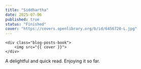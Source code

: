 ```yaml
---
title: "Siddhartha"
date: 2025-07-06
published: true
status: "Finished"
cover: "https://covers.openlibrary.org/b/id/6456720-L.jpg"
---
```



	<div class="blog-posts-book">
  		<img src="{{ cover }}">
	</div>

A delightful and quick read. Enjoying it so far.
